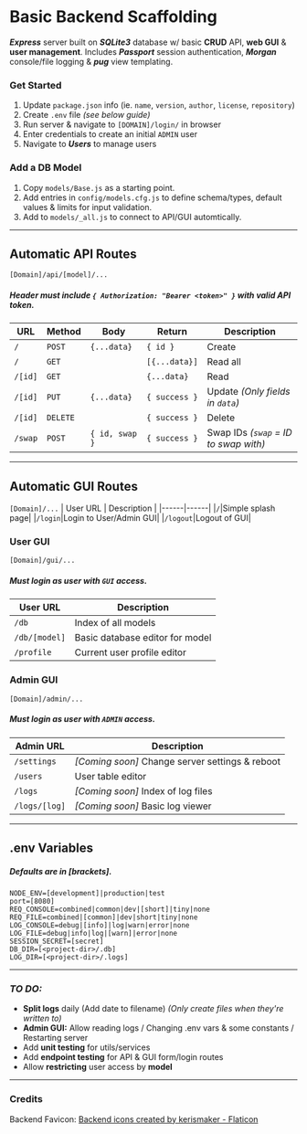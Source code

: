 # Basic Backend Scaffolding

***Express*** server built on ***SQLite3*** database w/ basic **CRUD** API, **web GUI** & **user management**.
Includes ***Passport*** session authentication, ***Morgan*** console/file logging & ***pug*** view templating.

### Get Started
 1. Update `package.json` info (ie. `name`, `version`, `author`, `license`, `repository`)
 2. Create `.env` file _(see below guide)_
 3. Run server & navigate to `[DOMAIN]/login/` in browser
 4. Enter credentials to create an initial `ADMIN` user
 5. Navigate to ***Users*** to manage users

### Add a DB Model
 1. Copy `models/Base.js` as a starting point.
 2. Add entries in `config/models.cfg.js` to define schema/types, default values & limits for input validation.
 3. Add to `models/_all.js` to connect to API/GUI automtically.

---

## Automatic API Routes
`[Domain]/api/[model]/...`
##### _Header must include `{ Authorization: "Bearer <token>" }` with valid API token._

| URL | Method | Body | Return | Description |
|------|------|------|------|------|
|`/`|`POST`|`{...data}`|`{ id }`|Create|
|`/`|`GET`| |`[{...data}]`|Read all|
|`/[id]`|`GET`| |`{...data}`|Read|
|`/[id]`|`PUT`|`{...data}`|`{ success }`|Update _(Only fields in `data`)_|
|`/[id]`|`DELETE`| |`{ success }`|Delete|
|`/swap`|`POST`|`{ id, swap }`|`{ success }`|Swap IDs _(`swap` = ID to swap with)_|


---

## Automatic GUI Routes

`[Domain]/...`
| User URL | Description |
|------|------|
|`/`|Simple splash page|
|`/login`|Login to User/Admin GUI|
|`/logout`|Logout of GUI|

### User GUI
`[Domain]/gui/...`
##### _Must login as user with `GUI` access._
| User URL | Description |
|------|------|
|`/db`|Index of all models|
|`/db/[model]`|Basic database editor for model|
|`/profile`|Current user profile editor|

### Admin GUI
`[Domain]/admin/...`
##### _Must login as user with `ADMIN` access._
| Admin URL | Description |
|------|------|
|`/settings`|_[Coming soon]_ Change server settings & reboot|
|`/users`|User table editor|
|`/logs`|_[Coming soon]_ Index of log files|
|`/logs/[log]`|_[Coming soon]_ Basic log viewer|

---

## .env Variables
##### _Defaults are in [brackets]._
```
NODE_ENV=[development]|production|test
port=[8080]
REQ_CONSOLE=combined|common|dev|[short]|tiny|none
REQ_FILE=combined|[common]|dev|short|tiny|none
LOG_CONSOLE=debug|[info]|log|warn|error|none
LOG_FILE=debug|info|log|[warn]|error|none
SESSION_SECRET=[secret]
DB_DIR=[<project-dir>/.db]
LOG_DIR=[<project-dir>/.logs]
```

---

### *TO DO:*
 - **Split logs** daily (Add date to filename) _(Only create files when they're written to)_
 - **Admin GUI:** Allow reading logs / Changing .env vars & some constants / Restarting server
 - Add **unit testing** for utils/services
 - Add **endpoint testing** for API & GUI form/login routes
 - Allow **restricting** user access by **model**

---

### Credits
Backend Favicon: [Backend icons created by kerismaker - Flaticon](https://www.flaticon.com/free-icons/backend)